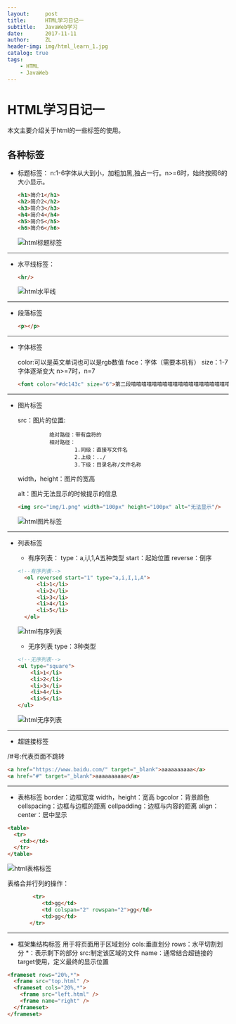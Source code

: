 ```yaml
---
layout:     post
title:      HTML学习日记一
subtitle:   JavaWeb学习
date:       2017-11-11
author:     ZL
header-img: img/html_learn_1.jpg
catalog: true
tags:
    - HTML
    - JavaWeb
---
```


# HTML学习日记一
本文主要介绍关于html的一些标签的使用。
## 各种标签
- 标题标签：
  n:1-6字体从大到小，加粗加黑,独占一行。n>=6时，始终按照6的大小显示。
  ```html
  <h1>简介1</h1>
  <h2>简介2</h2>
  <h3>简介3</h3>
  <h4>简介4</h4>
  <h5>简介5</h5>
  <h6>简介6</h6>
  ```
  ![html标题标签](http://ovoxjpcrm.bkt.clouddn.com/26bc59a2f599373f3cf63c77f920e311.png)
---
- 水平线标签：
  ```html
  <hr/>
  ```
  ![html水平线](http://ovoxjpcrm.bkt.clouddn.com/2a8fcefd92e36d57aac185dca49ad20a.png)
---
- 段落标签
  ```html
  <p></p>
  ```
---
- 字体标签

  color:可以是英文单词也可以是rgb数值
  face：字体（需要本机有）
  size：1-7字体逐渐变大 n>=7时，n=7
  ```html
  <font color="#dc143c" size="6">第二段嘻嘻嘻嘻嘻嘻嘻嘻嘻嘻嘻嘻嘻嘻嘻嘻嘻嘻嘻嘻嘻嘻嘻嘻嘻嘻嘻嘻嘻嘻嘻嘻嘻嘻嘻嘻嘻嘻</font>
  ```
---
- 图片标签

  src：图片的位置:

                绝对路径：带有盘符的
                相对路径：
                        1.同级：直接写文件名
                        2.上级：../
                        3.下级：目录名称/文件名称


  width，height：图片的宽高

  alt：图片无法显示的时候提示的信息
  ```html
  <img src="img/1.png" width="100px" height="100px" alt="无法显示"/>
  ```
  ![html图片标签](http://ovoxjpcrm.bkt.clouddn.com/8dfef3ea5bcfa944ed738df3ff689def.png)


---
- 列表标签
  - 有序列表：
  type：a,i,I,1,A五种类型
  start：起始位置
  reverse：倒序
  ```html
  <!--有序列表-->
    <ol reversed start="1" type="a,i,I,1,A">
        <li>1</li>
        <li>2</li>
        <li>3</li>
        <li>4</li>
        <li>5</li>
    </ol>
    ```
    ![html有序列表](http://ovoxjpcrm.bkt.clouddn.com/9c7f243bc96d95eb5bcd9e2a8e09f702.png)

    - 无序列表
    type：3种类型
    ```html
    <!--无序列表-->
    <ul type="square">
        <li>1</li>
        <li>2</li>
        <li>3</li>
        <li>4</li>
        <li>5</li>
    </ul>
    ```
    ![html无序列表](http://ovoxjpcrm.bkt.clouddn.com/20d1c0a33be4daac944ccddfa5ca6de6.png)

---
- 超链接标签

/#号:代表页面不跳转
```html
<a href="https://www.baidu.com/" target="_blank">aaaaaaaaaa</a>
<a href="#" target="_blank">aaaaaaaaaa</a>
```

---
- 表格标签
border：边框宽度
width，height：宽高
bgcolor：背景颜色
cellspacing：边框与边框的距离
cellpadding：边框与内容的距离
align：center：居中显示

```html
<table>
  <tr>
    <td></td>
  </tr>
</table>
```
![html表格标签](http://ovoxjpcrm.bkt.clouddn.com/1e717c8456bfaf72517bb9a81665c594.png)

表格合并行列的操作：
```html
        <tr>
           <td>gg</td>
           <td colspan="2" rowspan="2">gg</td>
           <td>gg</td>
       </tr>
```
---

- 框架集结构标签
用于将页面用于区域划分
cols:垂直划分
rows：水平切割划分
*：表示剩下的部分
src:制定该区域的文件
name：通常结合超链接的target使用，定义最终的显示位置
```html
<frameset rows="20%,*">
  <frame src="top.html" />
  <frameset cols="20%,*">
    <frame src="left.html" />
    <frame name="right" />
  </frameset>
</frameset>
```
